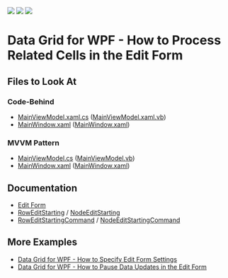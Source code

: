 <!-- default badges list -->
![](https://img.shields.io/endpoint?url=https://codecentral.devexpress.com/api/v1/VersionRange/393277465/21.2.2%2B)
[![](https://img.shields.io/badge/Open_in_DevExpress_Support_Center-FF7200?style=flat-square&logo=DevExpress&logoColor=white)](https://supportcenter.devexpress.com/ticket/details/T1037808)
[![](https://img.shields.io/badge/📖_How_to_use_DevExpress_Examples-e9f6fc?style=flat-square)](https://docs.devexpress.com/GeneralInformation/403183)
<!-- default badges end -->
# Data Grid for WPF - How to Process Related Cells in the Edit Form



<!-- default file list -->

## Files to Look At

### Code-Behind
- [MainViewModel.xaml.cs](./CS/SynchronizeEditValuesInEditForm_CodeBehind/MainWindow.xaml.cs#L34-L55) ([MainViewModel.xaml.vb](./VB/SynchronizeEditValuesInEditForm_CodeBehind/MainWindow.xaml.vb#L42-L61))
- [MainWindow.xaml](./CS/SynchronizeEditValuesInEditForm_CodeBehind/MainWindow.xaml#L19) ([MainWindow.xaml](./VB/SynchronizeEditValuesInEditForm_CodeBehind/MainWindow.xaml#L19))

### MVVM Pattern
- [MainViewModel.cs](./CS/SynchronizeEditValuesInEditForm_MVVM/MainViewModel.cs#L38-L60) ([MainViewModel.vb](./Vb/SynchronizeEditValuesInEditForm_MVVM/MainViewModel.vb#L45-L65))
- [MainWindow.xaml](./CS/SynchronizeEditValuesInEditForm_MVVM/MainWindow.xaml#L22) ([MainWindow.xaml](./VB/SynchronizeEditValuesInEditForm_MVVM/MainWindow.xaml#L22))

<!-- default file list end -->

## Documentation

- [Edit Form](https://docs.devexpress.com/WPF/401667/controls-and-libraries/data-grid/data-editing-and-validation/modify-cell-values/edit-entire-row?v=21.2#edit-form)
- [RowEditStarting](https://docs.devexpress.com/WPF/DevExpress.Xpf.Grid.TableView.RowEditStarting) / [NodeEditStarting](https://docs.devexpress.com/WPF/DevExpress.Xpf.Grid.TreeListView.NodeEditStarting)
- [RowEditStartingCommand](https://docs.devexpress.com/WPF/DevExpress.Xpf.Grid.TableView.RowEditStartingCommand) / [NodeEditStartingCommand](https://docs.devexpress.com/WPF/DevExpress.Xpf.Grid.TreeListView.NodeEditStarting)

## More Examples
- [Data Grid for WPF - How to Specify Edit Form Settings](https://github.com/DevExpress-Examples/wpf-data-grid-specify-edit-form-settings)
- [Data Grid for WPF - How to Pause Data Updates in the Edit Form](https://github.com/DevExpress-Examples/wpf-data-grid-edit-form-pause-updates)
